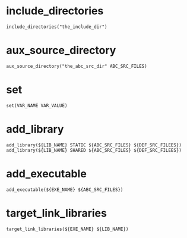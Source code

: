 
# include_directories

    include_directories("the_include_dir")

# aux_source_directory

    aux_source_directory("the_abc_src_dir" ABC_SRC_FILES)

# set

    set(VAR_NAME VAR_VALUE)

# add_library

    add_library(${LIB_NAME} STATIC ${ABC_SRC_FILES} ${DEF_SRC_FILEES})
    add_library(${LIB_NAME} SHARED ${ABC_SRC_FILES} ${DEF_SRC_FILEES})

# add_executable

    add_executable(${EXE_NAME} ${ABC_SRC_FILES})

# target_link_libraries

    target_link_libraries(${EXE_NAME} ${LIB_NAME})
